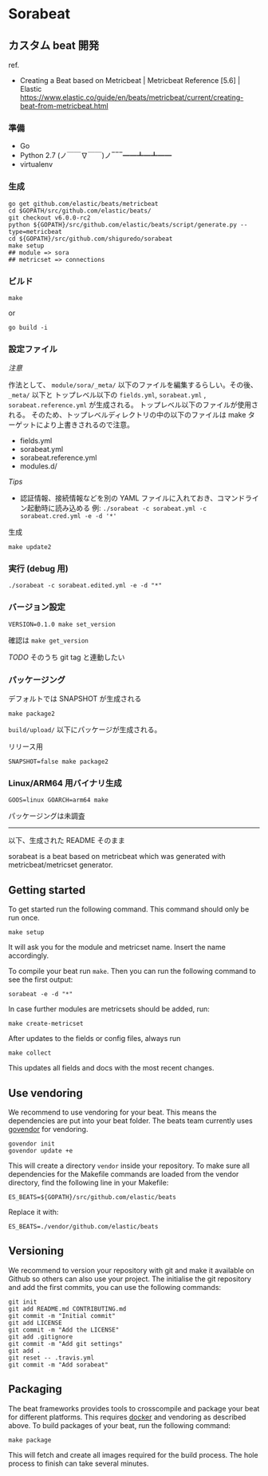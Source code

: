 # Sorabeat

## カスタム beat 開発

ref.
- Creating a Beat based on Metricbeat | Metricbeat Reference [5.6] | Elastic
  https://www.elastic.co/guide/en/beats/metricbeat/current/creating-beat-from-metricbeat.html

### 準備

- Go
- Python 2.7 (ノ￣￣∇￣￣)ノ‾‾‾━━┻━┻━━
- virtualenv

### 生成

```
go get github.com/elastic/beats/metricbeat
cd $GOPATH/src/github.com/elastic/beats/
git checkout v6.0.0-rc2
python ${GOPATH}/src/github.com/elastic/beats/script/generate.py --type=metricbeat
cd ${GOPATH}/src/github.com/shiguredo/sorabeat
make setup
## module => sora
## metricset => connections
```

### ビルド

```
make
```

or

```
go build -i
```


### 設定ファイル

*注意*

作法として、 `module/sora/_meta/` 以下のファイルを編集するらしい。その後、 `_meta/` 以下と
トップレベル以下の `fields.yml`, `sorabeat.yml` , `sorabeat.reference.yml` が生成される。
トップレベル以下のファイルが使用される。
そのため、トップレベルディレクトリの中の以下のファイルは make ターゲットにより上書きされるので注意。

- fields.yml
- sorabeat.yml
- sorabeat.reference.yml
- modules.d/

*Tips*

- 認証情報、接続情報などを別の YAML ファイルに入れておき、コマンドライン起動時に読み込める
  例: `./sorabeat -c sorabeat.yml -c sorabeat.cred.yml -e -d '*'`

生成

```
make update2
```


### 実行 (debug 用)

```
./sorabeat -c sorabeat.edited.yml -e -d "*"
```

### バージョン設定

```
VERSION=0.1.0 make set_version
```

確認は `make get_version`

*TODO* そのうち git tag と連動したい

### パッケージング

デフォルトでは SNAPSHOT が生成される

```
make package2
```

`build/upload/` 以下にパッケージが生成される。

リリース用

```
SNAPSHOT=false make package2
```

### Linux/ARM64 用バイナリ生成

```
GOOS=linux GOARCH=arm64 make
```

パッケージングは未調査

---------------

以下、生成された README そのまま

sorabeat is a beat based on metricbeat which was generated with metricbeat/metricset generator.


## Getting started

To get started run the following command. This command should only be run once.

```
make setup
```

It will ask you for the module and metricset name. Insert the name accordingly.

To compile your beat run `make`. Then you can run the following command to see the first output:

```
sorabeat -e -d "*"
```

In case further modules are metricsets should be added, run:

```
make create-metricset
```

After updates to the fields or config files, always run

```
make collect
```

This updates all fields and docs with the most recent changes.

## Use vendoring

We recommend to use vendoring for your beat. This means the dependencies are put into your beat folder. The beats team currently uses [govendor](https://github.com/kardianos/govendor) for vendoring.

```
govendor init
govendor update +e
```

This will create a directory `vendor` inside your repository. To make sure all dependencies for the Makefile commands are loaded from the vendor directory, find the following line in your Makefile:

```
ES_BEATS=${GOPATH}/src/github.com/elastic/beats
```

Replace it with:
```
ES_BEATS=./vendor/github.com/elastic/beats
```


## Versioning

We recommend to version your repository with git and make it available on Github so others can also use your project. The initialise the git repository and add the first commits, you can use the following commands:

```
git init
git add README.md CONTRIBUTING.md
git commit -m "Initial commit"
git add LICENSE
git commit -m "Add the LICENSE"
git add .gitignore
git commit -m "Add git settings"
git add .
git reset -- .travis.yml
git commit -m "Add sorabeat"
```

## Packaging

The beat frameworks provides tools to crosscompile and package your beat for different platforms. This requires [docker](https://www.docker.com/) and vendoring as described above. To build packages of your beat, run the following command:

```
make package
```

This will fetch and create all images required for the build process. The hole process to finish can take several minutes.
